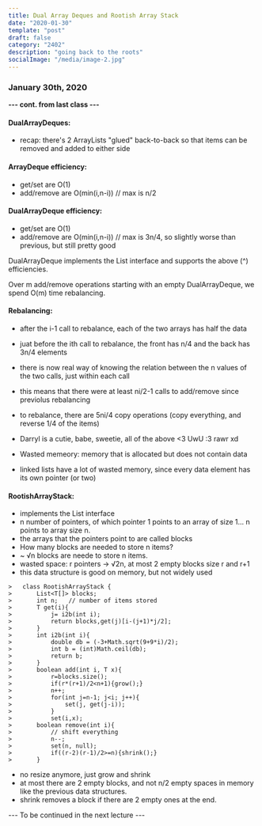 ```yaml
---
title: Dual Array Deques and Rootish Array Stack 
date: "2020-01-30"
template: "post"
draft: false 
category: "2402"
description: "going back to the roots"
socialImage: "/media/image-2.jpg"
---
```


### January 30th, 2020

__--- cont. from last class ---__

#### DualArrayDeques:
 - recap: there's 2 ArrayLists "glued" back-to-back so that items can be removed and added to either side

#### ArrayDeque efficiency:
 - get/set are O(1)
 - add/remove are O(min(i,n-i)) // max is n/2

#### DualArrayDeque efficiency:
 - get/set are O(1)
 - add/remove are O(min(i,n-i)) // max is 3n/4, so slightly worse than previous, but still pretty good

DualArrayDeque implements the List interface and supports the above (^) efficiencies.

Over m add/remove operations starting with an empty DualArrayDeque, we spend O(m) time rebalancing.

#### Rebalancing:
 - after the i-1 call to rebalance, each of the two arrays has half the data
 - juat before the ith call to rebalance, the front has n/4 and the back has 3n/4 elements
 - there is now real way of knowing the relation between the n values of the two calls, just within each call
 - this means that there were at least ni/2-1 calls to add/remove since previolus rebalancing
 - to rebalance, there are 5ni/4 copy operations (copy everything, and reverse 1/4 of the items)
 - Darryl is a cutie, babe, sweetie, all of the above <3 UwU :3 rawr xd


 - Wasted memeory: memory that is allocated but does not contain data
 - linked lists have a lot of wasted memory, since every data element has its own pointer (or two)

#### RootishArrayStack:
 - implements the List interface
 - n number of pointers, of which pointer 1 points to an array of size 1... n points to array size n.
 - the arrays that the pointers point to are called blocks
  - How many blocks are needed to store n items?
 - ~ √n blocks are neede to store n items.
 - wasted space: r pointers -> √2n, at most 2 empty blocks size r and r+1
 - this data structure is good on memory, but not widely used
```
>	class RootishArrayStack {
>		List<T[]> blocks;
>		int n;   // number of items stored
>		T get(i){
>			j= i2b(int i);
>			return blocks,get(j)[i-(j+1)*j/2];
>		}
>		int i2b(int i){
>			double db = (-3+Math.sqrt(9+9*i)/2);
>			int b = (int)Math.ceil(db);
>			return b;
>		}
>		boolean add(int i, T x){
>			r=blocks.size();
>			if(r*(r+1)/2<n+1){grow();}
>			n++;
>			for(int j=n-1; j<i; j++){
>				set(j, get(j-i));
>			}
>			set(i,x);
>		boolean remove(int i){
>			// shift everything
>			n--;
>			set(n, null);
>			if((r-2)(r-1)/2>=n){shrink();}
>		}
```

 - no resize anymore, just grow and shrink
 - at most there are 2 empty blocks, and not n/2 empty spaces in memory like the previous data structures.
 - shrink removes a block if there are 2 empty ones at the end.
 
--- To be continued in the next lecture ---


